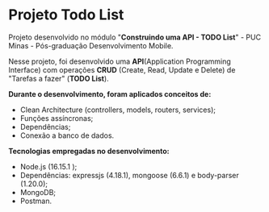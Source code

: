 # Projeto Todo List

Projeto desenvolvido no módulo "**Construindo uma API - TODO List**" - PUC Minas - Pós-graduação Desenvolvimento Mobile.

Nesse projeto, foi desenvolvido uma **API**(Application Programming Interface) com operações **CRUD** (Create, Read, Update e Delete) de "Tarefas a fazer" (**TODO List**). 

**Durante o desenvolvimento, foram aplicados conceitos de:**

 - Clean Architecture (controllers, models, routers, services);
 - Funções assíncronas;
 - Dependências;
 - Conexão a banco de dados.

**Tecnologias empregadas no desenvolvimento:**

 - Node.js (16.15.1 );
 - Dependências: expressjs (4.18.1), mongoose (6.6.1) e body-parser (1.20.0);
 - MongoDB;
 - Postman.
